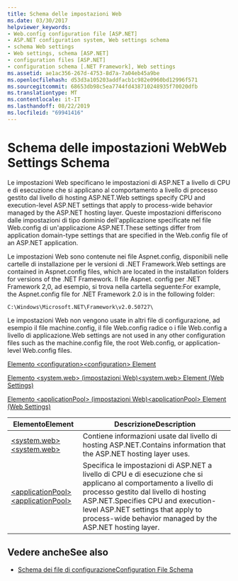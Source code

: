 ```yaml
---
title: Schema delle impostazioni Web
ms.date: 03/30/2017
helpviewer_keywords:
- Web.config configuration file [ASP.NET]
- ASP.NET configuration system, Web settings schema
- schema Web settings
- Web settings, schema [ASP.NET]
- configuration files [ASP.NET]
- configuration schema [.NET Framework], Web settings
ms.assetid: ae1ac356-267d-4753-8d7a-7a04eb45a9be
ms.openlocfilehash: d53d3a105203addfacb1c982e0960bd12996f571
ms.sourcegitcommit: 68653db98c5ea7744fd438710248935f70020dfb
ms.translationtype: MT
ms.contentlocale: it-IT
ms.lasthandoff: 08/22/2019
ms.locfileid: "69941416"
---
```

# <a name="web-settings-schema"></a><span data-ttu-id="62344-102">Schema delle impostazioni Web</span><span class="sxs-lookup"><span data-stu-id="62344-102">Web Settings Schema</span></span>
<span data-ttu-id="62344-103">Le impostazioni Web specificano le impostazioni di ASP.NET a livello di CPU e di esecuzione che si applicano al comportamento a livello di processo gestito dal livello di hosting ASP.NET.</span><span class="sxs-lookup"><span data-stu-id="62344-103">Web settings specify CPU and execution-level ASP.NET settings that apply to process-wide behavior managed by the ASP.NET hosting layer.</span></span> <span data-ttu-id="62344-104">Queste impostazioni differiscono dalle impostazioni di tipo dominio dell'applicazione specificate nel file Web.config di un'applicazione ASP.NET.</span><span class="sxs-lookup"><span data-stu-id="62344-104">These settings differ from application domain-type settings that are specified in the Web.config file of an ASP.NET application.</span></span>  
  
 <span data-ttu-id="62344-105">Le impostazioni Web sono contenute nei file Aspnet.config, disponibili nelle cartelle di installazione per le versioni di .NET Framework.</span><span class="sxs-lookup"><span data-stu-id="62344-105">Web settings are contained in Aspnet.config files, which are located in the installation folders for versions of the .NET Framework.</span></span> <span data-ttu-id="62344-106">Il file Aspnet. config per .NET Framework 2,0, ad esempio, si trova nella cartella seguente:</span><span class="sxs-lookup"><span data-stu-id="62344-106">For example, the Aspnet.config file for .NET Framework 2.0 is in the following folder:</span></span>  
  
 `C:\Windows\Microsoft.NET\Framework\v2.0.50727\`  
  
 <span data-ttu-id="62344-107">Le impostazioni Web non vengono usate in altri file di configurazione, ad esempio il file machine.config, il file Web.config radice o i file Web.config a livello di applicazione.</span><span class="sxs-lookup"><span data-stu-id="62344-107">Web settings are not used in any other configuration files such as the machine.config file, the root Web.config, or application-level Web.config files.</span></span>  
  
 [<span data-ttu-id="62344-108">Elemento \<configuration></span><span class="sxs-lookup"><span data-stu-id="62344-108">\<configuration> Element</span></span>](../configuration-element.md)  
  
 [<span data-ttu-id="62344-109">Elemento \<system.web> (impostazioni Web)</span><span class="sxs-lookup"><span data-stu-id="62344-109">\<system.web> Element (Web Settings)</span></span>](system-web-element-web-settings.md)  
  
 [<span data-ttu-id="62344-110">Elemento \<applicationPool> (impostazioni Web)</span><span class="sxs-lookup"><span data-stu-id="62344-110">\<applicationPool> Element (Web Settings)</span></span>](applicationpool-element-web-settings.md)  
  
|<span data-ttu-id="62344-111">Elemento</span><span class="sxs-lookup"><span data-stu-id="62344-111">Element</span></span>|<span data-ttu-id="62344-112">Descrizione</span><span class="sxs-lookup"><span data-stu-id="62344-112">Description</span></span>|  
|-------------|-----------------|  
|[<span data-ttu-id="62344-113">\<system.web></span><span class="sxs-lookup"><span data-stu-id="62344-113">\<system.web></span></span>](system-web-element-web-settings.md)|<span data-ttu-id="62344-114">Contiene informazioni usate dal livello di hosting ASP.NET.</span><span class="sxs-lookup"><span data-stu-id="62344-114">Contains information that the ASP.NET hosting layer uses.</span></span>|  
|[<span data-ttu-id="62344-115">\<applicationPool></span><span class="sxs-lookup"><span data-stu-id="62344-115">\<applicationPool></span></span>](applicationpool-element-web-settings.md)|<span data-ttu-id="62344-116">Specifica le impostazioni di ASP.NET a livello di CPU e di esecuzione che si applicano al comportamento a livello di processo gestito dal livello di hosting ASP.NET.</span><span class="sxs-lookup"><span data-stu-id="62344-116">Specifies CPU and execution-level ASP.NET settings that apply to process-wide behavior managed by the ASP.NET hosting layer.</span></span>|  
  
## <a name="see-also"></a><span data-ttu-id="62344-117">Vedere anche</span><span class="sxs-lookup"><span data-stu-id="62344-117">See also</span></span>

- [<span data-ttu-id="62344-118">Schema dei file di configurazione</span><span class="sxs-lookup"><span data-stu-id="62344-118">Configuration File Schema</span></span>](../index.md)
